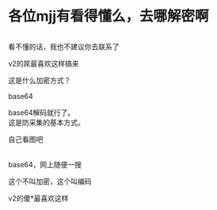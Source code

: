 # 各位mjj有看得懂么，去哪解密啊


<img id="aimg_Ejmgh" onclick="zoom(this, this.src, 0, 0, 0)" class="zoom" src="https://ftp.bmp.ovh/imgs/2020/11/1a77e6dc9f697b2c.png" onmouseover="img_onmouseoverfunc(this)" onload="thumbImg(this)" border="0" alt="" />

看不懂的话，我也不建议你去联系了

v2的屌最喜欢这样搞来

这是什么加密方式？

base64

base64解码就行了。<br />
这是防采集的基本方式。<img id="aimg_J73Xe" onclick="zoom(this, this.src, 0, 0, 0)" class="zoom" src="https://cdn.jsdelivr.net/gh/hishis/forum-master/public/images/patch.gif" onmouseover="img_onmouseoverfunc(this)" onload="thumbImg(this)" border="0" alt="" />

自己看图吧<br />
<br />
<img id="aimg_iLfkU" onclick="zoom(this, this.src, 0, 0, 0)" class="zoom" src="https://i.loli.net/2020/11/04/QXdLYZyhl9bCBNK.png" onmouseover="img_onmouseoverfunc(this)" onload="thumbImg(this)" border="0" alt="" />

base64，网上随便一搜

这个不叫加密，这个叫编码

v2的傻*最喜欢这样
